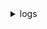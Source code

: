<details><summary>logs</summary><blockquote>

- **<details><summary>associate-kms-key</summary><blockquote>**

  * --log-group-name
  * --kms-key-id
  * --cli-input-json
  * --cli-input-yaml
  * --generate-cli-skeleton


- **<details><summary>cancel-export-task</summary><blockquote>**

  * --task-id
  * --cli-input-json
  * --cli-input-yaml
  * --generate-cli-skeleton


- **<details><summary>create-export-task</summary><blockquote>**

  * --task-name
  * --log-group-name
  * --log-stream-name-prefix
  * --from
  * --to
  * --destination
  * --destination-prefix
  * --cli-input-json
  * --cli-input-yaml
  * --generate-cli-skeleton


- **<details><summary>create-log-group</summary><blockquote>**

  * --log-group-name
  * --kms-key-id
  * --tags
  * --cli-input-json
  * --cli-input-yaml
  * --generate-cli-skeleton


- **<details><summary>create-log-stream</summary><blockquote>**

  * --log-group-name
  * --log-stream-name
  * --cli-input-json
  * --cli-input-yaml
  * --generate-cli-skeleton


- **<details><summary>delete-destination</summary><blockquote>**

  * --destination-name
  * --cli-input-json
  * --cli-input-yaml
  * --generate-cli-skeleton


- **<details><summary>delete-log-group</summary><blockquote>**

  * --log-group-name
  * --cli-input-json
  * --cli-input-yaml
  * --generate-cli-skeleton


- **<details><summary>delete-log-stream</summary><blockquote>**

  * --log-group-name
  * --log-stream-name
  * --cli-input-json
  * --cli-input-yaml
  * --generate-cli-skeleton


- **<details><summary>delete-metric-filter</summary><blockquote>**

  * --log-group-name
  * --filter-name
  * --cli-input-json
  * --cli-input-yaml
  * --generate-cli-skeleton


- **<details><summary>delete-query-definition</summary><blockquote>**

  * --query-definition-id
  * --cli-input-json
  * --cli-input-yaml
  * --generate-cli-skeleton


- **<details><summary>delete-resource-policy</summary><blockquote>**

  * --policy-name
  * --cli-input-json
  * --cli-input-yaml
  * --generate-cli-skeleton


- **<details><summary>delete-retention-policy</summary><blockquote>**

  * --log-group-name
  * --cli-input-json
  * --cli-input-yaml
  * --generate-cli-skeleton


- **<details><summary>delete-subscription-filter</summary><blockquote>**

  * --log-group-name
  * --filter-name
  * --cli-input-json
  * --cli-input-yaml
  * --generate-cli-skeleton


- **<details><summary>describe-destinations</summary><blockquote>**

  * --destination-name-prefix
  * --cli-input-json
  * --cli-input-yaml
  * --starting-token
  * --page-size
  * --max-items
  * --generate-cli-skeleton


- **<details><summary>describe-export-tasks</summary><blockquote>**

  * --task-id
  * --status-code
  * --cli-input-json
  * --cli-input-yaml
  * --starting-token
  * --page-size
  * --max-items
  * --generate-cli-skeleton


- **<details><summary>describe-log-groups</summary><blockquote>**

  * --log-group-name-prefix
  * --cli-input-json
  * --cli-input-yaml
  * --starting-token
  * --page-size
  * --max-items
  * --generate-cli-skeleton


- **<details><summary>describe-log-streams</summary><blockquote>**

  * --log-group-name
  * --log-stream-name-prefix
  * --order-by
  * --descending
  * --no-descending
  * --cli-input-json
  * --cli-input-yaml
  * --starting-token
  * --page-size
  * --max-items
  * --generate-cli-skeleton


- **<details><summary>describe-metric-filters</summary><blockquote>**

  * --log-group-name
  * --filter-name-prefix
  * --metric-name
  * --metric-namespace
  * --cli-input-json
  * --cli-input-yaml
  * --starting-token
  * --page-size
  * --max-items
  * --generate-cli-skeleton


- **<details><summary>describe-queries</summary><blockquote>**

  * --log-group-name
  * --status
  * --cli-input-json
  * --cli-input-yaml
  * --starting-token
  * --page-size
  * --max-items
  * --generate-cli-skeleton


- **<details><summary>describe-query-definitions</summary><blockquote>**

  * --query-definition-name-prefix
  * --max-results
  * --next-token
  * --cli-input-json
  * --cli-input-yaml
  * --generate-cli-skeleton


- **<details><summary>describe-resource-policies</summary><blockquote>**

  * --cli-input-json
  * --cli-input-yaml
  * --starting-token
  * --page-size
  * --max-items
  * --generate-cli-skeleton


- **<details><summary>describe-subscription-filters</summary><blockquote>**

  * --log-group-name
  * --filter-name-prefix
  * --cli-input-json
  * --cli-input-yaml
  * --starting-token
  * --page-size
  * --max-items
  * --generate-cli-skeleton


- **<details><summary>disassociate-kms-key</summary><blockquote>**

  * --log-group-name
  * --cli-input-json
  * --cli-input-yaml
  * --generate-cli-skeleton


- **<details><summary>filter-log-events</summary><blockquote>**

  * --log-group-name
  * --log-stream-names
  * --log-stream-name-prefix
  * --start-time
  * --end-time
  * --filter-pattern
  * --interleaved
  * --no-interleaved
  * --cli-input-json
  * --cli-input-yaml
  * --starting-token
  * --page-size
  * --max-items
  * --generate-cli-skeleton


- **<details><summary>get-log-events</summary><blockquote>**

  * --log-group-name
  * --log-stream-name
  * --start-time
  * --end-time
  * --next-token
  * --limit
  * --start-from-head
  * --no-start-from-head
  * --cli-input-json
  * --cli-input-yaml
  * --generate-cli-skeleton


- **<details><summary>get-log-group-fields</summary><blockquote>**

  * --log-group-name
  * --time
  * --cli-input-json
  * --cli-input-yaml
  * --generate-cli-skeleton


- **<details><summary>get-log-record</summary><blockquote>**

  * --log-record-pointer
  * --cli-input-json
  * --cli-input-yaml
  * --generate-cli-skeleton


- **<details><summary>get-query-results</summary><blockquote>**

  * --query-id
  * --cli-input-json
  * --cli-input-yaml
  * --generate-cli-skeleton


- **<details><summary>help</summary><blockquote>**

  * 


- **<details><summary>list-tags-log-group</summary><blockquote>**

  * --log-group-name
  * --cli-input-json
  * --cli-input-yaml
  * --generate-cli-skeleton


- **<details><summary>put-destination</summary><blockquote>**

  * --destination-name
  * --target-arn
  * --role-arn
  * --cli-input-json
  * --cli-input-yaml
  * --generate-cli-skeleton


- **<details><summary>put-destination-policy</summary><blockquote>**

  * --destination-name
  * --access-policy
  * --cli-input-json
  * --cli-input-yaml
  * --generate-cli-skeleton


- **<details><summary>put-log-events</summary><blockquote>**

  * --log-group-name
  * --log-stream-name
  * --log-events
  * --sequence-token
  * --cli-input-json
  * --cli-input-yaml
  * --generate-cli-skeleton


- **<details><summary>put-metric-filter</summary><blockquote>**

  * --log-group-name
  * --filter-name
  * --filter-pattern
  * --metric-transformations
  * --cli-input-json
  * --cli-input-yaml
  * --generate-cli-skeleton


- **<details><summary>put-query-definition</summary><blockquote>**

  * --name
  * --query-definition-id
  * --log-group-names
  * --query-string
  * --cli-input-json
  * --cli-input-yaml
  * --generate-cli-skeleton


- **<details><summary>put-resource-policy</summary><blockquote>**

  * --policy-name
  * --policy-document
  * --cli-input-json
  * --cli-input-yaml
  * --generate-cli-skeleton


- **<details><summary>put-retention-policy</summary><blockquote>**

  * --log-group-name
  * --retention-in-days
  * --cli-input-json
  * --cli-input-yaml
  * --generate-cli-skeleton


- **<details><summary>put-subscription-filter</summary><blockquote>**

  * --log-group-name
  * --filter-name
  * --filter-pattern
  * --destination-arn
  * --role-arn
  * --distribution
  * --cli-input-json
  * --cli-input-yaml
  * --generate-cli-skeleton


- **<details><summary>start-query</summary><blockquote>**

  * --log-group-name
  * --log-group-names
  * --start-time
  * --end-time
  * --query-string
  * --limit
  * --cli-input-json
  * --cli-input-yaml
  * --generate-cli-skeleton


- **<details><summary>stop-query</summary><blockquote>**

  * --query-id
  * --cli-input-json
  * --cli-input-yaml
  * --generate-cli-skeleton


- **<details><summary>tag-log-group</summary><blockquote>**

  * --log-group-name
  * --tags
  * --cli-input-json
  * --cli-input-yaml
  * --generate-cli-skeleton


- **<details><summary>tail</summary><blockquote>**

  * --since
  * --follow
  * --format
  * --filter-pattern


- **<details><summary>test-metric-filter</summary><blockquote>**

  * --filter-pattern
  * --log-event-messages
  * --cli-input-json
  * --cli-input-yaml
  * --generate-cli-skeleton


- **<details><summary>untag-log-group</summary><blockquote>**

  * --log-group-name
  * --tags
  * --cli-input-json
  * --cli-input-yaml
  * --generate-cli-skeleton


</blockquote></details>
</blockquote></details>
</blockquote></details>
</blockquote></details>
</blockquote></details>
</blockquote></details>
</blockquote></details>
</blockquote></details>
</blockquote></details>
</blockquote></details>
</blockquote></details>
</blockquote></details>
</blockquote></details>
</blockquote></details>
</blockquote></details>
</blockquote></details>
</blockquote></details>
</blockquote></details>
</blockquote></details>
</blockquote></details>
</blockquote></details>
</blockquote></details>
</blockquote></details>
</blockquote></details>
</blockquote></details>
</blockquote></details>
</blockquote></details>
</blockquote></details>
</blockquote></details>
</blockquote></details>
</blockquote></details>
</blockquote></details>
</blockquote></details>
</blockquote></details>
</blockquote></details>
</blockquote></details>
</blockquote></details>
</blockquote></details>
</blockquote></details>
</blockquote></details>
</blockquote></details>
</blockquote></details>
</blockquote></details>
</blockquote></details>
</blockquote></details>
